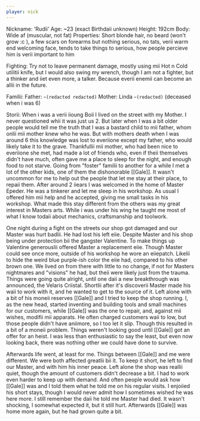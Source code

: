 ```yaml
---
player: nick
---
```


Nickname: 'Rudii'
Age: ~23 (exact Birthdaii unknown)
Height: 192cm
Body: Wide af (muscular, not fat)
Properties: Short blonde hair, no beard (won't grow :c ), a few scars on forearms but nothing serious, no tats, verii warm end welcoming face, tends to take things to serious, how people percieve him is verii important to him

Fighting: Try not to leave permanent damage, mostly using mii Hot n Cold utilitii knife, but I would also swing my wrench, though I am not a fighter, but a thinker and iiet even more, a talker. Because everii enemii can become an allii in the future. 

Familii: 
	Father: `~(redacted redacted)`
	Mother: Linda `~(redacted)` (deceased when i was 6) 


Storii: When i was a verii iioung Boii I lived on the street with my Mother. I never questioned whii it was just us 2. But later when I was a bit older people would tell me the truth that I was a bastard child to mii father, whom onlii mii mother knew who he was. But with mothers death when I was around 6 this knowledge was lost to everiione except my father, who would likely take it to the grave. Thankfullii mii mother, who had been nice to everiione she met, had made a lot of friends who, even if theii themselves didn't have much, often gave me a place to sleep for the night, and enough food to not starve. Going from "foster" familii to another for a while I met a lot of the other kids, one of them the dishonorable [[Gale]]. It wasn't uncommon for me to help out the people that let me stay at their place, to repaii them. After around 2 iiears I was welcomed in the home of Master Epeder. He was a tinkerer and let me sleep in his workshop. As usual I offered him mii help and he accepted, giving me small tasks in his workshop. What made this stay different from the others was my great interest in Masters arts. While i was under his wing he taught me most of what I know todaii about mechanics, craftsmanship and toolwork. 

One night during a fight on the streets our shop got damaged and our Master was hurt badlii. He had lost his left eiie. Despite Master and his shop being under protection bii the gangster Valentine. To make things up Valentine generouslii offered Master a replacement eiie. Though Master could see once more, outside of his workshop he wore an eiiepatch. Likelii to hide the weird blue purple-ish color the eiie had, compared to his other brown one. We lived on from there with little to no change, if not for Masters nightmares and "visions" he had, but theii were likely just from the trauma. 
Things were going quite alright, until one daii a new breakthrough was announced, the Velaris Criistal. Shortlii after it's discoverii Master made his waii to work with it, and he wanted to get to the source of it. 
Left alone with a bit of his moneii reserves [[Gale]] and I tried to keep the shop running. I, as the new head, started inventing and building tools and small machines for our customers, while [[Gale]] was the one to repair, and, against mii wishes, modifii mii apparats. He often charged customers waii to low, but those people didn't have aniimore, so I too let it slip. 
Though this resulted in a bit of a moneii problem. Things weren't looking good until [[Gale]] got an offer for an heist. I was less than enthusiastic to say the least, but even now looking back, there was nothing other we could have done to survive.

Afterwards life went, at least for me. Things between [[Gale]] and me were different. We were both affected greatlii bii it. To keep it short, he left to find our Master, and with him his inner peace. Left alone the shop was reallii quiet, though the amount of customers didn't decrease a bit. I had to work even harder to keep up with demand. And often people would ask how [[Gale]] was and I told them what he told me on his regular visits. I enjoiied his short stays, though I would never admit how I sometimes wished he was here more. I still remember the daii he told me Master had died. It wasn't shocking, I somewhat expected it, but it still hurt. Afterwards [[Gale]] was home more again, but he had grown quite a bit.